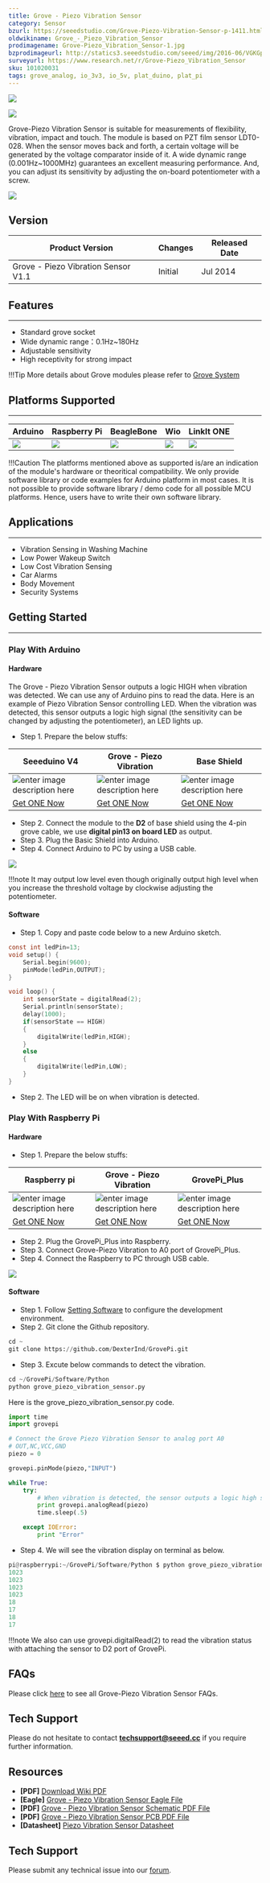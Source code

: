 ```yaml
---
title: Grove - Piezo Vibration Sensor
category: Sensor
bzurl: https://seeedstudio.com/Grove-Piezo-Vibration-Sensor-p-1411.html
oldwikiname: Grove_-_Piezo_Vibration_Sensor
prodimagename: Grove-Piezo_Vibration_Sensor-1.jpg
bzprodimageurl: http://statics3.seeedstudio.com/seeed/img/2016-06/VGKGp4ZlaglN4DMgnVAhUzUz.jpg
surveyurl: https://www.research.net/r/Grove-Piezo_Vibration_Sensor
sku: 101020031
tags: grove_analog, io_3v3, io_5v, plat_duino, plat_pi
---
```


![](https://raw.githubusercontent.com/SeeedDocument/Grove-Piezo_Vibration_Sensor/master/img/Grove-Piezo_Vibration_Sensor-1.jpg)

![](https://raw.githubusercontent.com/SeeedDocument/Grove-Piezo_Vibration_Sensor/master/img/Piezo_Vibration_Sensor_02.jpg)

Grove-Piezo Vibration Sensor is suitable for measurements of flexibility, vibration, impact and touch. The module is based on PZT film sensor LDT0-028. When the sensor moves back and forth, a certain voltage will be generated by the voltage comparator inside of it. A wide dynamic range (0.001Hz~1000MHz) guarantees an excellent measuring performance. And, you can adjust its sensitivity by adjusting the on-board potentiometer with a screw.

[![](https://raw.githubusercontent.com/SeeedDocument/common/master/Get_One_Now_Banner.png)](http://www.seeedstudio.com/Grove-Piezo-Vibration-Sensor-p-1411.html)

## Version

| Product Version              | Changes                                                                                                                                                                                    | Released Date |
|------------------------------|--------------------------------------------------------------------------------------------------------------------------------------------------------------------------------------------|---------------|
| Grove - Piezo Vibration Sensor V1.1 | Initial                                                                                                                                                                                    | Jul 2014      |

## Features
--------

-   Standard grove socket
-   Wide dynamic range：0.1Hz~180Hz
-   Adjustable sensitivity
-   High receptivity for strong impact

!!!Tip
    More details about Grove modules please refer to [Grove System](http://wiki.seeedstudio.com/Grove_System/)

## Platforms Supported
-------------------

| Arduino                                                                                             | Raspberry Pi                                                                                             | BeagleBone                                                                                      | Wio                                                                                               | LinkIt ONE                                                                                         |
|-----------------------------------------------------------------------------------------------------|----------------------------------------------------------------------------------------------------------|-------------------------------------------------------------------------------------------------|---------------------------------------------------------------------------------------------------|----------------------------------------------------------------------------------------------------|
| ![](https://raw.githubusercontent.com/SeeedDocument/wiki_english/master/docs/images/arduino_logo.jpg) | ![](https://raw.githubusercontent.com/SeeedDocument/wiki_english/master/docs/images/raspberry_pi_logo.jpg) | ![](https://raw.githubusercontent.com/SeeedDocument/wiki_english/master/docs/images/bbg_logo_n.jpg) | ![](https://raw.githubusercontent.com/SeeedDocument/wiki_english/master/docs/images/wio_logo_n.jpg) | ![](https://raw.githubusercontent.com/SeeedDocument/wiki_english/master/docs/images/linkit_logo_n.jpg) |

!!!Caution
    The platforms mentioned above as supported is/are an indication of the module's hardware or theoritical compatibility. We only provide software library or code examples for Arduino platform in most cases. It is not possible to provide software library / demo code for all possible MCU platforms. Hence, users have to write their own software library.


## Applications
------------
-   Vibration Sensing in Washing Machine
-   Low Power Wakeup Switch
-   Low Cost Vibration Sensing
-   Car Alarms
-   Body Movement
-   Security Systems

## Getting Started
-----

### Play With Arduino

#### Hardware

The Grove - Piezo Vibration Sensor outputs a logic HIGH when vibration was detected. We can use any of Arduino pins to read the data. Here is an example of Piezo Vibration Sensor controlling LED. When the vibration was detected, this sensor outputs a logic high signal (the sensitivity can be changed by adjusting the potentiometer), an LED lights up.

- Step 1. Prepare the below stuffs:

| Seeeduino V4 | Grove - Piezo Vibration | Base Shield |
|--------------|----------------------|-----------------|
|![enter image description here](https://raw.githubusercontent.com/SeeedDocument/Grove_Light_Sensor/master/images/gs_1.jpg)|![enter image description here](https://github.com/SeeedDocument/Grove-Piezo_Vibration_Sensor/raw/master/img/Piezo%20vibration%20sensor_s.jpg)|![enter image description here](https://raw.githubusercontent.com/SeeedDocument/Grove_Light_Sensor/master/images/gs_4.jpg)|
|[Get ONE Now](http://www.seeedstudio.com/Seeeduino-V4.2-p-2517.html)|[Get ONE Now](https://www.seeedstudio.com/Grove-Piezo-Vibration-Sensor-p-1411.html)|[Get ONE Now](https://www.seeedstudio.com/Base-Shield-V2-p-1378.html)|

- Step 2. Connect the module to the **D2** of base shield using the 4-pin grove cable, we use **digital pin13 on board LED** as output.
- Step 3. Plug the Basic Shield into Arduino.
- Step 4. Connect Arduino to PC by using a USB cable.

![](https://github.com/SeeedDocument/Grove-Piezo_Vibration_Sensor/raw/master/img/piezo%20vibration%20connection.jpg)

!!!note
    It may output low level even though originally output high level when you increase the threshold voltage by clockwise adjusting the potentiometer.

#### Software

- Step 1. Copy and paste code below to a new Arduino sketch.

```c
const int ledPin=13;
void setup() {
    Serial.begin(9600);
    pinMode(ledPin,OUTPUT);
}

void loop() {
    int sensorState = digitalRead(2);
    Serial.println(sensorState);
    delay(1000);
    if(sensorState == HIGH)
    {
        digitalWrite(ledPin,HIGH);
    }
    else
    {
        digitalWrite(ledPin,LOW);
    }
}
```

- Step 2. The LED will be on when vibration is detected.

### Play With Raspberry Pi

#### Hardware

- Step 1. Prepare the below stuffs:

| Raspberry pi | Grove - Piezo Vibration | GrovePi_Plus |
|--------------|-------------|-----------------|
|![enter image description here](https://github.com/SeeedDocument/Grove_Ultrasonic_Ranger/raw/master/img/rasp.jpg)|![enter image description here](https://github.com/SeeedDocument/Grove-Piezo_Vibration_Sensor/raw/master/img/Piezo%20vibration%20sensor_s.jpg)|![enter image description here](https://github.com/SeeedDocument/Grove_Ultrasonic_Ranger/raw/master/img/Grovepi%2B.jpg)|
|[Get ONE Now](https://www.seeedstudio.com/Raspberry-Pi-3-Model-B-p-2625.html)|[Get ONE Now](https://www.seeedstudio.com/Grove-Piezo-Vibration-Sensor-p-1411.html)|[Get ONE Now](https://www.seeedstudio.com/GrovePi%2B-p-2241.html)|

- Step 2. Plug the GrovePi_Plus into Raspberry.
- Step 3. Connect Grove-Piezo Vibration to A0 port of GrovePi_Plus.
- Step 4. Connect the Raspberry to PC through USB cable.

![](https://github.com/SeeedDocument/Grove-Piezo_Vibration_Sensor/raw/master/img/grove%20connection.jpg)

#### Software

- Step 1. Follow [Setting Software](https://www.dexterindustries.com/GrovePi/get-started-with-the-grovepi/setting-software/) to configure the development environment.
- Step 2. Git clone the Github repository.

```python
cd ~
git clone https://github.com/DexterInd/GrovePi.git

```
- Step 3. Excute below commands to detect the vibration.

```python
cd ~/GrovePi/Software/Python
python grove_piezo_vibration_sensor.py
```

Here is the grove_piezo_vibration_sensor.py code.

```python
import time
import grovepi

# Connect the Grove Piezo Vibration Sensor to analog port A0
# OUT,NC,VCC,GND
piezo = 0

grovepi.pinMode(piezo,"INPUT")

while True:
    try:
        # When vibration is detected, the sensor outputs a logic high signal
        print grovepi.analogRead(piezo)
        time.sleep(.5)

    except IOError:
        print "Error"
```

- Step 4. We will see the vibration display on terminal as below.

```python
pi@raspberrypi:~/GrovePi/Software/Python $ python grove_piezo_vibration_sensor.py
1023
1023
1023
1023
18
17
18
17

```

!!!note
    We also can use grovepi.digitalRead(2) to read the vibration status with attaching the sensor to D2 port of GrovePi.

## FAQs
Please click [here](http://support.seeedstudio.com/knowledgebase/articles/1832986-grove-piezo-vibration-sensor-sku-101020031) to see all Grove-Piezo Vibration Sensor FAQs.

## Tech Support
Please do not hesitate to contact **techsupport@seeed.cc** if you require further information.

## Resources

- **[PDF]** [Download Wiki PDF](https://github.com/SeeedDocument//Grove-Piezo_Vibration_Sensor/raw/master/res//Grove-Piezo_Vibration_Sensor_wiki.pdf)
- **[Eagle]** [Grove - Piezo Vibration Sensor Eagle File](https://raw.githubusercontent.com/SeeedDocument/Grove-Piezo_Vibration_Sensor/master/res/Eagle.zip)
- **[PDF]** [Grove - Piezo Vibration Sensor Schematic PDF File](https://raw.githubusercontent.com/SeeedDocument/Grove-Piezo_Vibration_Sensor/master/res/Gvove-Piezo_Vibration_Sensor.pdf)
- **[PDF]** [Grove - Piezo Vibration Sensor PCB PDF File](https://github.com/SeeedDocument/Grove-Piezo_Vibration_Sensor/raw/master/res/Gvove%20-%20Piezo%20Vibration%20Sensor%20v1.1%20PCB.pdf)
- **[Datasheet]** [Piezo Vibration Sensor Datasheet](https://raw.githubusercontent.com/SeeedDocument/Grove-Piezo_Vibration_Sensor/master/res/Piezo_Vibration_Sensor.pdf)

## Tech Support
Please submit any technical issue into our [forum](http://forum.seeedstudio.com/). 